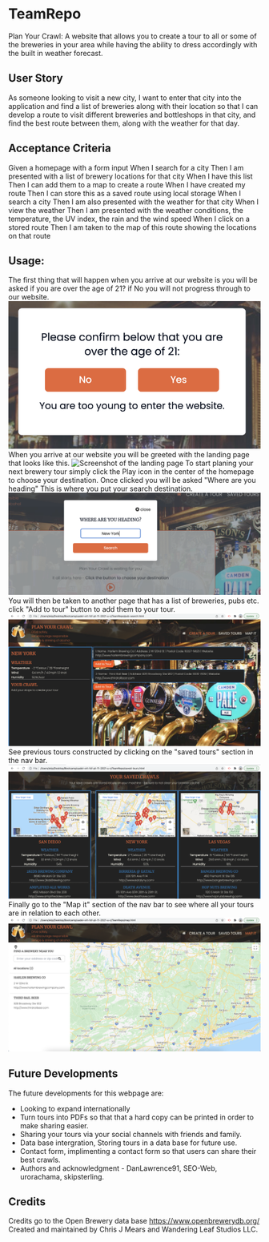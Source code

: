
# TeamRepo
Plan Your Crawl:
A website that allows you to create a tour to all or some of the breweries in your area while having the ability to dress accordingly with the built in weather forecast.

## User Story
As someone looking to visit a new city, I want to enter that city into the application and find a list of breweries along with their location so that I can develop a route to visit different breweries and bottleshops in that city, and find the best route between them, along with the weather for that day.

## Acceptance Criteria
Given a homepage with a form input
When I search for a city
Then I am presented with a list of brewery locations for that city
When I have this list
Then I can add them to a map to create a route
When I have created my route
Then I can store this as a saved route using local storage
When I search a city
Then I am also presented with the weather for that city
When I view the weather
Then I am presented with the weather conditions, the temperature, the UV index, the rain and the wind speed
When I click on a stored route
Then I am taken to the map of this route showing the locations on that route

## Usage:
The first thing that will happen when you arrive at our website is you will be asked if you are over the age of 21? if No you will not progress through to our website.
<img src="./assets/images/no.png" alt="Screenshot of result of saying no.">
When you arrive at our website you will be greeted with the landing page that looks like this. 
<img src="./assets/images/landing.png" alt="Screenshot of the landing page">
To start planing your next brewery tour simply click the Play icon in the center of the homepage to choose your destination. Once clicked you will be asked "Where are you heading" This is where you put your search destination.
<img src="./assets/images/search.png" alt="Screenshot of the search section">
You will then be taken to another page that has a list of breweries, pubs etc. click "Add to tour" button to add them to your tour.
<img src="./assets/images/createtour.png" alt="Screenshot of the page.">
See previous tours constructed by clicking on the "saved tours" section in the nav bar.
<img src="./assets/images/savedtours.png" alt="Screenshot of saved tours setion">
Finally go to the "Map it" section of the nav bar to see where all your tours are in relation to each other. 
<img src="./assets/images/mapit.png" alt="Screenshot of the page.">

## Future Developments
The future developments for this webpage are:
- Looking to expand internationally 
- Turn tours into PDFs so that that a hard copy can be printed in order to make sharing easier.
- Sharing your tours via your social channels with friends and family.
- Data base intergration, Storing tours in a data base for future use.
- Contact form, implimenting a contact form so that users can share their best crawls.
- Authors and acknowledgment - DanLawrence91, SEO-Web, urorachama, skipsterling.

## Credits
Credits go to the Open Brewery data base https://www.openbrewerydb.org/
Created and maintained by Chris J Mears and Wandering Leaf Studios LLC.
